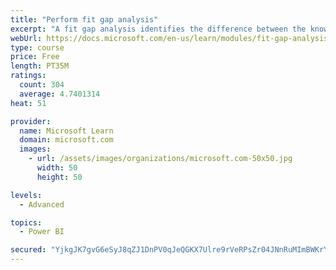 ```yaml
---
title: "Perform fit gap analysis"
excerpt: "A fit gap analysis identifies the difference between the known requirements and the proposed or current solution. This module covers performing a fit gap analysis."
webUrl: https://docs.microsoft.com/en-us/learn/modules/fit-gap-analysis/
type: course
price: Free
length: PT35M
ratings:
  count: 304
  average: 4.7401314
heat: 51

provider:
  name: Microsoft Learn
  domain: microsoft.com
  images:
    - url: /assets/images/organizations/microsoft.com-50x50.jpg
      width: 50
      height: 50

levels:
  - Advanced

topics:
  - Power BI

secured: "YjkgJK7gvG6eSyJ8qZJ1DnPV0qJeQGKX7Ulre9rVeRPsZr04JNnRuMImBWKrYPp6TgBI75yrUMAypy39hxyL7SkiWggX4qwrXyQoDpo+DD+0mwu0EapGItd4yJbO1vK5YnLX01SC4kVzE+ccJ0Tko6XgAEVsdcHDfJdyB72LhrN9fByrXDfc+eEiEhe9f8pvdaAmNB31ualUsEYa67Ey+XYDK6Lni3qblPTlw7AwmYAOzOVNalsAqmOSTwwR0aQYrezC6k3VmnICHN4ubJH6gV1+7SWTMNFWGunEgOhGaYmi8OpEqDGhMGfsezBKkhfxSG/7k4Wgx9/UYj5a755ccqO878SYeF/jKJzTfuYTT8GROfY/9BWdrzu+CpdcXaOEZVffj2rTBmFtEz4GVFSQ9A==;i8Ff45X0dec7mJDJBXh34A=="
---
```


